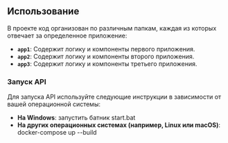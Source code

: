 ## Использование

В проекте код организован по различным папкам, каждая из которых отвечает за определенное приложение:

- **`app1`**: Содержит логику и компоненты первого приложения.
- **`app2`**: Содержит логику и компоненты второго приложения.
- **`app3`**: Содержит логику и компоненты третьего приложения.

### Запуск API
Для запуска API используйте следующие инструкции в зависимости от вашей операционной системы:

- **На Windows**:
  запустить батник start.bat
- **На других операционных системах (например, Linux или macOS)**:
  docker-compose up --build
